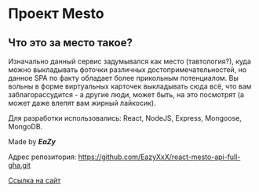 # Проект Mesto

## Что это за место такое?

Изначально данный сервис задумывался как место (тавтология?), куда можно выкладывать фоточки различных достопримечательностей, но данное SPA по факту обладает более прикольным потенциалом. Вы вольны в форме виртуальных карточек выкладывать сюда всё, что вам заблагорассудится - а другие люди, может быть, на это посмотрят (а может даже влепят вам жирный лайкосик). 

Для разработки использовались: React, NodeJS, Express, Mongoose, MongoDB.

Made by ***EaZy***

Адрес репозитория: https://github.com/EazyXxX/react-mesto-api-full-gha.git

[Ссылка на сайт](https://eazyxxx.front.nomoredomains.monster)

